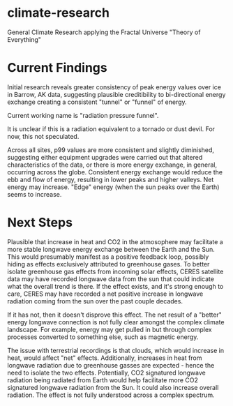 # climate-research
General Climate Research applying the Fractal Universe "Theory of Everything"

# Current Findings
Initial research reveals greater consistency of peak energy values over ice in Barrow, AK data, suggesting plausible
creditibility to bi-directional energy exchange creating a consistent "tunnel" or "funnel" of energy.

Current working name is "radiation pressure funnel".

It is unclear if this is a radiation equivalent to a tornado or dust devil. For now, this not speculated.

Across all sites, p99 values are more consistent and slightly diminished, suggesting either equipment upgrades were carried out
that altered characteristics of the data, or there is more energy exchange, in general, occurring across the globe.
Consistent energy exchange would reduce the ebb and flow of energy, resulting in lower peaks and higher valleys.
Net energy may increase. "Edge" energy (when the sun peaks over the Earth) seems to increase.

# Next Steps
Plausible that increase in heat and CO2 in the atmosophere may facilitate a more stable longwave energy exchange between
the Earth and the Sun. This would presumably manifest as a positive feedback loop, possibly hiding as effects exclusively
attributed to greenhouse gases. To better isolate greenhouse gas effects from incoming solar effects, CERES satellite data
may have recorded longwave data from the sun that could indicate what the overall trend is there. If the effect exists,
and it's strong enough to care, CERES may have recorded a net positive increase in longwave radiation coming from the sun
over the past couple decades.

If it has not, then it doesn't disprove this effect. The net result of a "better" energy longwave connection is not fully clear
amongst the complex climate landscape. For example, energy may get pulled in but through complex processes converted to something
else, such as magnetic energy.

The issue with terrestrial recordings is that clouds, which would increase in heat, would affect "net" effects. Additionally,
increases in heat from longwave radiation due to greenhouse gasses are expected - hence the need to isolate the two effects.
Potentially, CO2 signatured longwave radiation being radiated from Earth would help facilitate more CO2 signatured longwave
radiation from the Sun. It could also increase overall radiation. The effect is not fully understood across a complex spectrum.
